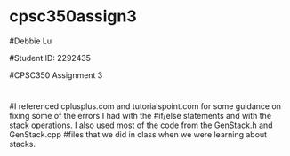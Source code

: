 # cpsc350assign3

#Debbie Lu

#Student ID: 2292435

#CPSC350 Assignment 3
#
#I referenced cplusplus.com and tutorialspoint.com for some guidance on fixing some of the errors I had with the
#if/else statements and with the stack operations. I also used most of the code from the GenStack.h and GenStack.cpp 
#files that we did in class when we were learning about stacks.
